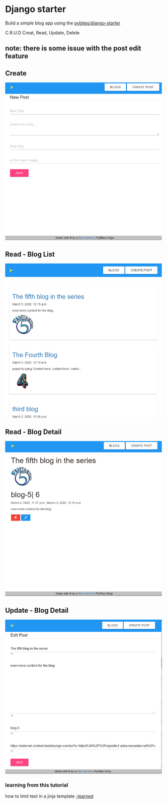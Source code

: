 # Django starter

Build a simple blog app using the [pybites/django-starter](https://github.com/pybites/django-starter)

C.R.U.D
Creat, Read, Update, Delete

## note: there is some issue with the post edit feature

## Create

<img src=".\documentation\images\create.PNG" style="zoom:75%;" />

## Read - Blog List

<img src=".\documentation\images\read.PNG" style="zoom:75%;" />

## Read - Blog Detail

<img src=".\documentation\images\detail.PNG" style="zoom:75%;" />

## Update - Blog Detail

<img src=".\documentation\images\edit.PNG" style="zoom:75%;" />

### learning from this tutorial

how to limit text in a jinja template [-learned](https://stackoverflow.com/questions/3484149/limit-number-of-characters-with-django-template-filter)
